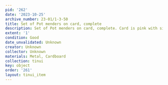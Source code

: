 ```yaml
---
pid: '262'
date: '2023-10-25'
archive_number: 23-01/1-3-50
title: Set of Pot menders on card, complete
description: Set of Pot menders on card, complete. Card is pink with six menders
extent: '1'
condition: Good
date_unvalidated: Unknown
creator: Unknown
collector: Unknown
materials: Metal, Cardboard
collection: tinui
key: object
order: '261'
layout: tinui_item
---
```

